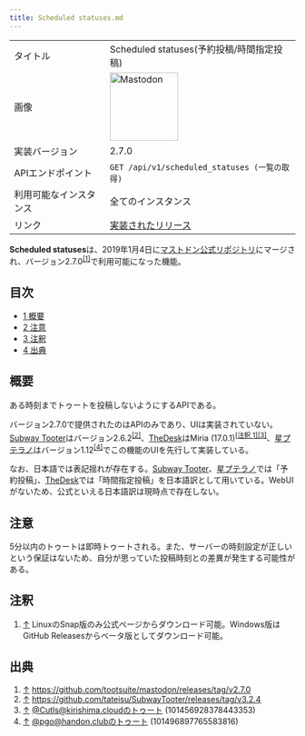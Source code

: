 ```yaml
---
title: Scheduled statuses.md
---
```

<div>

|                        |                                                                                                                                                                                                                                                                                                        |
|------------------------|--------------------------------------------------------------------------------------------------------------------------------------------------------------------------------------------------------------------------------------------------------------------------------------------------------|
| タイトル               | Scheduled statuses(予約投稿/時間指定投稿)                                                                                                                                                                                                                                                              |
| 画像                   | [<img src="/images/thumb/0/00/Mastodon_logo.png/120px-Mastodon_logo.png" srcset="/images/thumb/0/00/Mastodon_logo.png/180px-Mastodon_logo.png 1.5x, /images/0/00/Mastodon_logo.png 2x" width="120" height="120" alt="Mastodon" />](/%E3%83%95%E3%82%A1%E3%82%A4%E3%83%AB:Mastodon_logo.png "Mastodon") |
| 実装バージョン         | 2.7.0                                                                                                                                                                                                                                                                                                  |
| APIエンドポイント      | `GET /api/v1/scheduled_statuses (一覧の取得)`                                                                                                                                                                                                                                                          |
| 利用可能なインスタンス | 全てのインスタンス                                                                                                                                                                                                                                                                                     |
| リンク                 | <a href="https://github.com/tootsuite/mastodon/releases/tag/v2.7.0" rel="nofollow">実装されたリリース</a>                                                                                                                                                                                              |

  
**Scheduled statuses**は、2019年1月4日に[マストドン公式リポジトリ](/%E3%83%9E%E3%82%B9%E3%83%88%E3%83%89%E3%83%B3%E5%85%AC%E5%BC%8F%E3%83%AA%E3%83%9D%E3%82%B8%E3%83%88%E3%83%AA "マストドン公式リポジトリ")にマージされ、バージョン2.7.0<sup>[\[1\]](#cite_note-1)</sup>で利用可能になった機能。

<div>

<div lang="ja" dir="ltr">

## 目次

</div>

-   [1 概要](#.E6.A6.82.E8.A6.81)
-   [2 注意](#.E6.B3.A8.E6.84.8F)
-   [3 注釈](#.E6.B3.A8.E9.87.88)
-   [4 出典](#.E5.87.BA.E5.85.B8)

</div>

## 概要

ある時刻までトゥートを投稿しないようにするAPIである。

バージョン2.7.0で提供されたのはAPIのみであり、UIは実装されていない。[Subway Tooter](/Subway_Tooter "Subway Tooter")はバージョン2.6.2<sup>[\[2\]](#cite_note-2)</sup>、[TheDesk](/TheDesk "TheDesk")はMiria (17.0.1)<sup>[\[注釈 1\]](#cite_note-3)[\[3\]](#cite_note-4)</sup>、[星プテラノ](/%E6%98%9F%E3%83%97%E3%83%86%E3%83%A9%E3%83%8E "星プテラノ")はバージョン1.12<sup>[\[4\]](#cite_note-5)</sup>でこの機能のUIを先行して実装している。

なお、日本語では表記揺れが存在する。[Subway Tooter](/Subway_Tooter "Subway Tooter")、[星プテラノ](/%E6%98%9F%E3%83%97%E3%83%86%E3%83%A9%E3%83%8E "星プテラノ")では「予約投稿」、[TheDesk](/TheDesk "TheDesk")では「時間指定投稿」を日本語訳として用いている。WebUIがないため、公式といえる日本語訳は現時点で存在しない。

## 注意

5分以内のトゥートは即時トゥートされる。また、サーバーの時刻設定が正しいという保証はないため、自分が思っていた投稿時刻との差異が発生する可能性がある。

## 注釈

<div>

1.  [↑](#cite_ref-3) LinuxのSnap版のみ公式ページからダウンロード可能。Windows版はGitHub Releasesからベータ版としてダウンロード可能。

</div>

## 出典

<div>

1.  [↑](#cite_ref-1) <a href="https://github.com/tootsuite/mastodon/releases/tag/v2.7.0" rel="nofollow">https://github.com/tootsuite/mastodon/releases/tag/v2.7.0</a>
2.  [↑](#cite_ref-2) <a href="https://github.com/tateisu/SubwayTooter/releases/tag/v3.2.4" rel="nofollow">https://github.com/tateisu/SubwayTooter/releases/tag/v3.2.4</a>
3.  [↑](#cite_ref-4) <a href="https://kirishima.cloud/@Cutls/101456928378443353" rel="nofollow">@Cutls@kirishima.cloudのトゥート (101456928378443353)</a>
4.  [↑](#cite_ref-5) <a href="https://handon.club/@pgo/101496897765583816" rel="nofollow">@pgo@handon.clubのトゥート (101496897765583816)</a>

</div>

</div>
